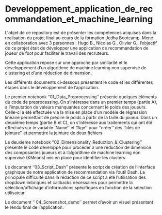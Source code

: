 # Developpement_application_de_recommandation_et_machine_learning

L'objet de ce repository est de présenter les compétences acquises dans la réalisation du projet final au cours de la formation Jedha Bootcamp. Mené en collaboration avec 3 personnes : Hugo B., Nicolas G., Olivier G., l’objectif de ce projet était de développer une application de recommandation de joueur de foot pour faciliter le travail des recruteurs.

Cette application repose sur une approche par similarité et le développement d’un algorithme de machine learning non supervisé de clustering et d’une réduction de dimension.

Les différents documents ci-dessous présentent le code et les différentes étapes dans le développement de l’application.

Le premier notebook ‘’01_Data_Preprocessing’’ présente quelques éléments du code de preprocessing. On s’intéresse dans un premier temps (partie A), à l’imputation de valeurs manquantes concernant le poids des joueurs. Celle-ci a été effectuée via la mise en place d’un modèle de régression linéaire permettant de prédire le poids à partir de la taille du joueur. Dans un deuxième temps (partie B et C), on s’intéresse aux traitements qui ont été effectués sur le variable ‘Name’’ et ‘’Age’’ pour ‘’créer’’ des ‘’clés de jointure’’ et permettre la jointure de deux fichiers

Le deuxième notebook ‘’02_Dimensionality_Reduction_&_Clustering’’ présente le code développé pour procéder à une réduction de dimension des composantes joueurs et à l’algorithme de machine learning non supervisé (KMeans) mis en place pour identifier les clusters.

Le document ‘’03_Script_Dash’’ présente le script de création de l’interface graphique de notre application de recommandation via l’outil Dash. La principale difficulté dans la rédaction de ce script a été l’utilisation des dropdown imbriqués et callbacks nécessaires pour permettre la sélection/affichage d’informations spécifiques en fonction de la sélection utilisateur.

Le document ‘’ 04_Screenshot_demo’’ permet d’avoir un visuel présentant le rendu final de l’application.
